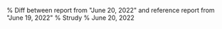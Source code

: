 % Diff between report from "June 20, 2022" and reference report from "June 19, 2022"
% Strudy
% June 20, 2022


